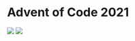 Advent of Code 2021
===================

![](https://img.shields.io/badge/stars%20⭐-14-yellow) ![](https://img.shields.io/badge/days%20completed-7-red)